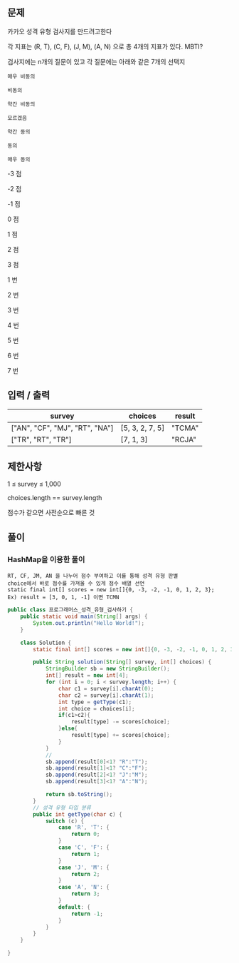 ## 문제

카카오 성격 유형 검사지를 만드려고한다

각 지표는 (R, T), (C, F), (J, M), (A, N) 으로 총 4개의 지표가 있다. MBTI?

검사지에는 n개의 질문이 있고 각 질문에는 아래와 같은 7개의 선택지

`매우 비동의`

`비동의`

`약간 비동의`

`모르겠음`

`약간 동의`

`동의`

`매우 동의`

-3 점

-2 점

-1 점

0 점

1 점

2 점

3 점

1 번

2 번

3 번

4 번

5 번

6 번

7 번

## 입력 / 출력

| survey | choices | result |
| --- | --- | --- |
| ["AN", "CF", "MJ", "RT", "NA"] | [5, 3, 2, 7, 5] | "TCMA" |
| ["TR", "RT", "TR"] | [7, 1, 3] | "RCJA" |

## 제한사항

1 ≤ survey ≤ 1,000

choices.length == survey.length

점수가 같으면 사전순으로 빠른 것

## 풀이

### HashMap을 이용한 풀이

```
RT, CF, JM, AN 을 나누어 점수 부여하고 이를 통해 성격 유형 판별
choice에서 바로 점수를 가져올 수 있게 점수 배열 선언
static final int[] scores = new int[]{0, -3, -2, -1, 0, 1, 2, 3};
Ex) result = [3, 0, 1, -1] 이면 TCMN
```

```java
public class 프로그래머스_성격_유형_검사하기 {
    public static void main(String[] args) {
        System.out.println("Hello World!");
    }

    class Solution {
        static final int[] scores = new int[]{0, -3, -2, -1, 0, 1, 2, 3};

        public String solution(String[] survey, int[] choices) {
            StringBuilder sb = new StringBuilder();
            int[] result = new int[4];
            for (int i = 0; i < survey.length; i++) {
                char c1 = survey[i].charAt(0);
                char c2 = survey[i].charAt(1);
                int type = getType(c1);
                int choice = choices[i];
                if(c1>c2){
                    result[type] -= scores[choice];
                }else{
                    result[type] += scores[choice];
                }
            }
            //
            sb.append(result[0]<1? "R":"T");
            sb.append(result[1]<1? "C":"F");
            sb.append(result[2]<1? "J":"M");
            sb.append(result[3]<1? "A":"N");

            return sb.toString();
        }
        // 성격 유형 타입 분류
        public int getType(char c) {
            switch (c) {
                case 'R', 'T': {
                    return 0;
                }
                case 'C', 'F': {
                    return 1;
                }
                case 'J', 'M': {
                    return 2;
                }
                case 'A', 'N': {
                    return 3;
                }
                default: {
                    return -1;
                }
            }
        }
    }

}
```